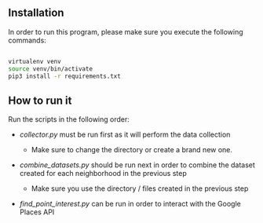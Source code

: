 ## Installation

In order to run this program, please make sure you execute the following commands:

```bash

virtualenv venv
source venv/bin/activate  
pip3 install -r requirements.txt
```


## How to run it

Run the scripts in the following order:

- _collector.py_ must be run first as it will perform the data collection
    * Make sure to change the directory or create a brand new one.
    
- _combine_datasets.py_ should be run next in order to combine the dataset created for each neighborhood in the previous step
    * Make sure you use the directory / files created in the previous step
    
- _find_point_interest.py_ can be run in order to interact with the Google Places API